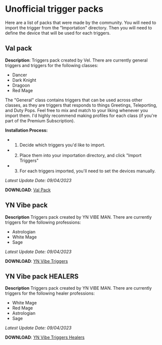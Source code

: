 # Unofficial trigger packs

Here are a list of packs that were made by the community. You will need to import the trigger from the "Importation" directory.
Then you will need to define the device that will be used for each triggers.

## Val pack

**Description**:
Triggers pack created by Vel. There are currently general triggers and triggers for the following classes:

- Dancer
- Dark Knight
- Dragoon
- Red Mage

The "General" class contains triggers that can be used across other classes, as they are triggers that responds to things Greetings, Teleporting, and Duty Pops. Feel free to mix and match to your liking whenever you import them. I'd highly recommend making profiles for each class (if you're part of the Premium Subscription).

**Installation Process:**
- 1) Decide which triggers you'd like to import.
- 2) Place them into your importation directory, and click "Import Triggers"
- 3) For each triggers imported, you'll need to set the devices manually.


*Latest Update Date: 09/04/2023*

**DOWNLOAD**: [Val Pack](./Val_Pack.zip)


## YN Vibe pack
**Description**
Triggers pack created by YN VIBE MAN. There are currently triggers for the following professions:

- Astrologian
- White Mage
- Sage

*Latest Update Date: 09/04/2023*

**DOWNLOAD**: [YN Vibe Triggers](./YN_Vibe_Triggers.zip)

## YN Vibe pack HEALERS
**Description**
Triggers pack created by YN VIBE MAN. There are currently triggers for the following healer professions:

- White Mage
- Red Mage
- Astrologian
- Sage

*Latest Update Date: 09/04/2023*

**DOWNLOAD**: [YN Vibe Triggers Healers](./YN_Vibe_Triggers_Healers.zip)
